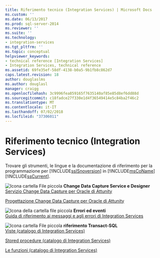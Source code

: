 ```yaml
---
title: Riferimento tecnico (Integration Services) | Microsoft Docs
ms.custom: ''
ms.date: 06/13/2017
ms.prod: sql-server-2014
ms.reviewer: ''
ms.suite: ''
ms.technology:
- integration-services
ms.tgt_pltfrm: ''
ms.topic: conceptual
helpviewer_keywords:
- technical reference [Integration Services]
- Integration Services, technical reference
ms.assetid: 69fe35ef-58df-4138-b0a5-9b1fb8c862d7
caps.latest.revision: 18
author: douglaslms
ms.author: douglasl
manager: craigg
ms.openlocfilehash: 3c9996fea859165f7635140af85e85d8ef6dd88d
ms.sourcegitcommit: c18fadce27f330e1d4f36549414e5c84ba2f46c2
ms.translationtype: MT
ms.contentlocale: it-IT
ms.lasthandoff: 07/02/2018
ms.locfileid: "37306011"
---
```

# <a name="technical-reference-integration-services"></a>Riferimento tecnico (Integration Services)
  Trovare gli strumenti, le lingue e la documentazione di riferimento per la programmazione per [!INCLUDE[ssISnoversion](../includes/ssisnoversion-md.md)] in [!INCLUDE[msCoName](../includes/msconame-md.md)] [!INCLUDE[ssCurrent](../includes/sscurrent-md.md)].  
  
 ![Icona cartella File piccola](media/filefolder-small.gif "icona cartella File piccola") **Change Data Capture Service e Designer**  
 [Servizio Change Data Capture per Oracle di Attunity](change-data-capture/change-data-capture-service-for-oracle-by-attunity.md)  
  
 [Progettazione Change Data Capture per Oracle di Attunity](change-data-capture/change-data-capture-designer-for-oracle-by-attunity.md)  
  
 ![Icona della cartella file piccola](media/filefolder-small.gif "Icona della cartella file piccola") **Errori ed eventi**  
 [Guida di riferimento ai messaggi e agli errori di Integration Services](../../2014/integration-services/integration-services-error-and-message-reference.md)  
  
 ![Icona cartella File piccola](media/filefolder-small.gif "icona cartella File piccola") **riferimento Transact-SQL**  
 [Viste &#40;catalogo di Integration Services&#41;](/sql/integration-services/system-views/views-integration-services-catalog)  
  
 [Stored procedure &#40;catalogo di Integration Services&#41;](/sql/integration-services/system-stored-procedures/stored-procedures-integration-services-catalog)  
  
 [Le funzioni &#40;catalogo di Integration Services&#41;](performance/performance-counters.md)  
  
  
